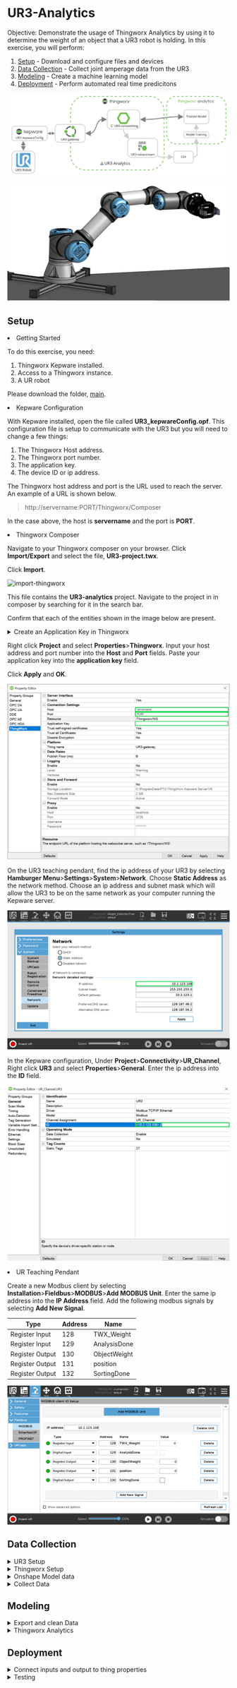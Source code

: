 # UR3-Analytics

Objective: Demonstrate the usage of Thingworx Analytics by using it to determine the weight of an object that a UR3 robot is holding.
In this exercise, you will perform:

1. [Setup](https://github.com/PTC-Education/UR3-Analytics#Setup) - Download and configure files and devices
2. [Data Collection](https://github.com/PTC-Education/UR3-Analytics#Data-Collection) - Collect joint amperage data from the UR3
3. [Modeling](https://github.com/PTC-Education/UR3-Analytics#Modeling) - Create a machine learning model
4. [Deployment](https://github.com/PTC-Education/UR3-Analytics#Deployment) - Perform automated real time predicitons

![map](./images/UR3-Analytics-TWX-Deployment.png)

![robot](./images/UR_singlePos.PNG)

## Setup

<li>Getting Started</li>

To do this exercise, you need:
    <ol>
    <li>Thingworx Kepware installed.</li>
    <li>Access to a Thingworx instance.</li>
    <li>A UR robot</li>
    </ol>
    
Please download the folder, [main](main).



<li>Kepware Configuration</li>

With Kepware installed, open the file called **UR3_kepwareConfig.opf**. This configuration file is setup to communicate with the UR3 but you will need to change a few things:
    <ol>
    <li>The Thingworx Host address.</li>
    <li>The Thingworx port number.</li>
    <li>The application key.</li>
    <li>The device ID or ip address.</li>
    </ol>
    
The Thingworx host address and port is the URL used to reach the server. An example of a URL is shown below.

>http://servername:PORT/Thingworx/Composer

In the case above, the host is **servername** and the port is **PORT**.</br>

<li>Thingworx Composer</li>

Navigate to your Thingworx composer on your browser. Click **Import/Export** and select the file, **UR3-project.twx**. 


Click **Import**.

![import-thingworx](./images/import-thingworx.png)


This file contains the **UR3-analytics** project. Navigate to the project in in composer by searching for it in the search bar.


Confirm that each of the entities shown in the image below are present.

<details>
<summary>Create an Application Key in Thingworx</summary>
<br>

You must create an application key to give the Kepware server authorization to communicate with the Thingworx server. Navigate to your Thingworx composer on your browser.

1. Select New and type 'app' and select **application key**

![Create Appkey](./images/create-key.png)

2. Fill out the app key general information</br>
    A. Name the app key 'UR3-appkey'</br>
    B. Set the project to 'UR3-Analytics'</br>
    C. Under 'User Name Reference', select your own Thingworx username.</br>

![Name Appkey](./images/name-key.png)

3. Set the expiration date for a future date.

![appkey_expiration](./images/set-expirationdate.png)

4. Select **Save** and the application key will appear under **Key ID**. Select the copy button to the right of the **Key ID** to copy it to the clipboard.

![copy-key](./images/copy-key.png)

</details>

Right click **Project** and select **Properties**>**Thingworx**. Input your host address and port number into the **Host** and **Port** fields. Paste your application key into the **application key** field.


Click **Apply** and **OK**.

![Kepware-Thingworx](./images/kepware-thingworx_highlights.png)

On the UR3 teaching pendant, find the ip address of your UR3 by selecting **Hamburger Menu**>**Settings**>**System**>**Network**. Choose **Static Address** as the network method. Choose an ip address and subnet mask which will allow the UR3 to be on the same network as your computer running the Kepware server.

![UR3-network](./images/network_highlights.png)

In the Kepware configuration, Under **Project**>**Connectivity**>**UR_Channel**, Right click **UR3** and select **Properties**>**General**. Enter the ip address into the **ID** field.

![UR3-device](./images/device_ip_highlights.png)

<li>UR Teaching Pendant</li>

Create a new Modbus client by selecting **Installation**>**Fieldbus**>**MODBUS**>**Add MODBUS Unit**. Enter the same ip address into the **IP Address** field. Add the following modbus signals by selecting **Add New Signal**.

|   Type	        |   Address |   Name	        |
|---	            |---	    |---	            |
|   Register Input	|   128	    |   TWX_Weight	    |
|   Register Input	|   129	    |   AnalysisDone    |
|   Register Output	|   130 	|   ObjectWeight    |
|   Register Output	|   131 	|   position	    |
|   Register Output	|   132 	|   SortingDone	    |

![UR3-device](./images/modbus.png)




## Data Collection

<details>
<summary>UR3 Setup</summary>
<br>
  
  <ul>
<li>Setup Modbus profile on teaching pendant</li>
<li>Download UR programs</li>
<li>Get IP address for Kepware</li>
    For this connection to work, you will need to change the IP address of the target device in the Kepware settings to the IP address of your UR3 robot. The IP address of your robot is found on the teaching pendant under **Hamburger menu>Settings>Network**. <br />
</ul>
  
  </details>
<details>
<summary>Thingworx Setup</summary>
<br>
  We will read and send data bewteen the UR3 and Thingworx with Kepware.<br />
  First download the **Remote Thing** file and the **Gateway Thing** file provided below and import it into your Thingworx instance.<br />
  
  > [UR3_thing](https://www.google.com) (Remote Thing)
  > [UR3_gateway](https://www.google.com) (Gateway)
  
  In Thingworx, select **Import/Export** and import the UR3_Thing and the UR3_gateway<br />

Download the Kepware configuration file shown below.<br />
  
  > [UR3_kepwareConfig.opf](https://www.google.com)
  
  
 Inside of Kepware, right click on UR3 and select properties. Under **General>ID**, input the IP address of your UR3.<br />
  
  Create an app key in Thingworx and input the app key into Kepware.<br />
  
  Ensure all thing properties are good quality in Thingworx.<br />
 
  
  </details>
  
  <details>
<summary>Onshape Model data</summary>
<br>
  
  Create a digital twin in Onshape which mirrors the robots positions.
  
  In addition to adding joint data to the model, we will add object distance from base.<br />
  
  </details>

  
  <details>
<summary>Collect Data</summary>
<br>
  
Have 5 different weights on hand for the robot to hold. Weights cannot exceed the max weight specified by the robot.<br />
  
  Run the program called, "weight_training," from UR teaching pendant.<br />
  The teaching pendant will require user input throughout the program. When the program asks to place a weight into the robot gripper, hold the object in between the jaws and press continue on the pendant. The program will wait 1 second and then close the gripper.<br />
  
  It will then perform the movements to generate the data needed to train the machine learning model. 
  
  Run the program with each of the 5 objects.<br />
  
  </details>
  

## Modeling
  <details>
<summary>Export and clean Data</summary>
<br>
  
Export the data into a CSV.<br />
Open the CSV file in Micosoft Excel<br />
Delete bad data<br />
  
  </details>
  
  <details>
<summary>Thingworx Analytics</summary>
<br>
  
Upload data into Thingworx analytics.<br />
Create model using default settings.<br />

  
  </details>
  
  ## Deployment
  
   <details>
<summary>Connect inputs and output to thing properties</summary>
<br>
  
Connect predictions to UR3_thing properties.<br />
  
  </details>
  
  <details>
<summary>Testing</summary>
<br>
  
Run program called, "weight_detection."<br />
Predicted values will appear on teaching pendant and in Thingworx.<br />
Test the model by giving robot unseen weights.<br />
  
  </details>

